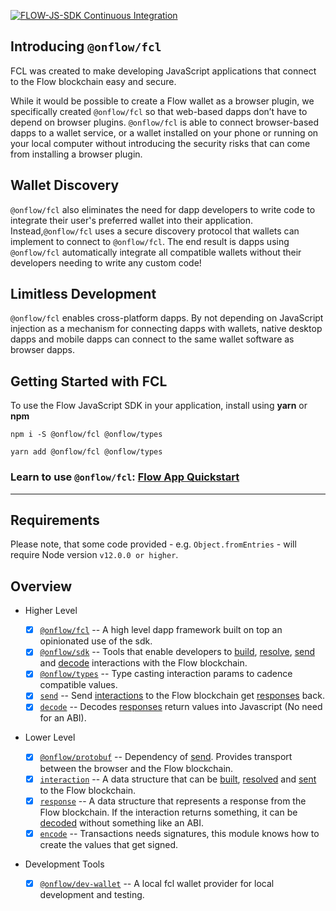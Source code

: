 [![FLOW-JS-SDK Continuous Integration](https://github.com/onflow/flow-js-sdk/actions/workflows/integrate.yml/badge.svg)](https://github.com/onflow/flow-js-sdk/actions/workflows/integrate.yml)

## Introducing `@onflow/fcl`

FCL was created to make developing JavaScript applications that connect to
the Flow blockchain easy and secure.

While it would be possible to create a Flow wallet as a browser plugin, we specifically created `@onflow/fcl` so that web-based dapps don’t have to depend on browser plugins. `@onflow/fcl` is able to connect browser-based dapps to a wallet service, or a wallet installed on your phone
or running on your local computer without introducing the security risks that can come from installing
a browser plugin.

## Wallet Discovery

`@onflow/fcl` also eliminates the need for dapp developers to write code to integrate their user's preferred wallet into
their application. Instead,`@onflow/fcl` uses a secure discovery protocol that wallets can implement to connect
to `@onflow/fcl`. The end result is dapps using `@onflow/fcl` automatically integrate all compatible wallets without their developers
needing to write any custom code!

## Limitless Development

`@onflow/fcl` enables cross-platform dapps. By not depending on JavaScript injection as a mechanism for connecting dapps with wallets,
native desktop dapps and mobile dapps can connect to the same wallet software as browser dapps.

## Getting Started with FCL

To use the Flow JavaScript SDK in your application, install using **yarn** or **npm**

```shell
npm i -S @onflow/fcl @onflow/types
```

```shell
yarn add @onflow/fcl @onflow/types
```

### Learn to use `@onflow/fcl`: [Flow App Quickstart](https://docs.onflow.org/fcl/flow-app-quickstart/)

---
## Requirements

Please note, that some code provided - e.g. `Object.fromEntries` - will require Node version `v12.0.0 or higher`.

## Overview

- Higher Level

  - [x] [`@onflow/fcl`](./packages/fcl) -- A high level dapp framework built on top an opinionated use of the sdk.
  - [x] [`@onflow/sdk`](./packages/sdk) -- Tools that enable developers to [build](./packages/sdk/src/build), [resolve](./packages/sdk/src/resolve), [send](./packages/sdk/src/send) and [decode](./packages/sdk/src/decode) interactions with the Flow blockchain.
  - [x] [`@onflow/types`](./packages/types) -- Type casting interaction params to cadence compatible values.
  - [x] [`send`](./packages/sdk/src/send) -- Send [interactions](./packages/sdk/src/interaction) to the Flow blockchain get [responses](./packages/sdk/src/response) back.
  - [x] [`decode`](./packages/sdk/src/decode) -- Decodes [responses](./packages/sdk/src/response) return values into Javascript (No need for an ABI).

- Lower Level

  - [x] [`@onflow/protobuf`](./packages/protobuf) -- Dependency of [send](./packages/protobuf). Provides transport between the browser and the Flow blockchain.
  - [x] [`interaction`](./packages/sdk/src/interaction) -- A data structure that can be [built](./packages/sdk/src/build), [resolved](./packages/sdk/src/resolve) and [sent](./packages/sdk/src/send) to the Flow blockchain.
  - [x] [`response`](./packages/sdk/src/response) -- A data structure that represents a response from the Flow blockchain. If the interaction returns something, it can be [decoded](./package/sdk/src/decode) without something like an ABI.
  - [x] [`encode`](./packages/sdk/src/encode) -- Transactions needs signatures, this module knows how to create the values that get signed.

- Development Tools
  - [x] [`@onflow/dev-wallet`](https://github.com/onflow/fcl-dev-wallet) -- A local fcl wallet provider for local development and testing.
